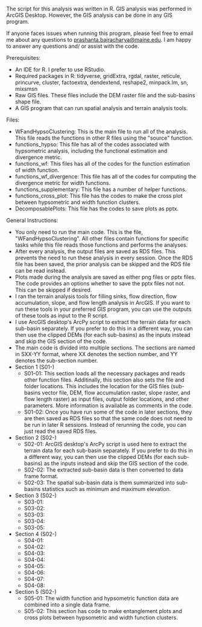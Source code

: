 The script for this analysis was written in R. GIS analysis was performed in ArcGIS Desktop. However, the GIS analysis can be done in any GIS program.

If anyone faces issues when running this program, please feel free to email me about any questions to prashanta.bajracharya@maine.edu. I am happy to answer any questions and/ or assist with the code.

Prerequisites:
- An IDE for R. I prefer to use RStudio.
- Required packages in R: tidyverse, gridExtra, rgdal, raster, reticule, princurve, cluster, factoextra, dendextend, reshape2, minpack.lm, sn, mixsmsn
- Raw GIS files. These files include the DEM raster file and the sub-basins shape file.
- A GIS program that can run spatial analysis and terrain analysis tools. 

Files:
- WFandHypsoClustering: This is the main file to run all of the analysis. This file reads the functions in other R files using the "source" function.
- functions_hypso: This file has all of the codes associated with hypsometric analysis, including the functional estimation and divergence metric.
- functions_wf: This files has all of the codes for the function estimation of width function.
- functions_wf_divergence: This file has all of the codes for computing the divergence metric for width functions.
- functions_supplementary: This file has a number of helper functions.
- functions_cross_plot: This file has the codes to make the cross plot between hypsometric and width function clusters.
- DecomposablePlots: This file has the codes to save plots as pptx.

General Instructions:
- You only need to run the main code. This is the file, "WFandHypsoClustering". All other files contain functions for specific tasks while this file reads those functions and performs the analyses.
- After every analysis, the output files are saved as RDS files. This prevents the need to run these analysis in every session. Once the RDS file has been saved, the prior analysis can be skipped and the RDS file can be read instead.
- Plots made during the analysis are saved as either png files or pptx files. The code provides an options whether to save the pptx files not not. This can be skipped if desired.
- I ran the terrain analysis tools for filling sinks, flow direction, flow accumulation, slope, and flow length analysis in ArcGIS. If you want to run these tools in your preferred GIS program, you can use the outputs of these tools as input to the R script. 
- I use ArcGIS desktop's ArcPy script to extract the terrain data for each sub-basin separately. If you prefer to do this in a different way, you can then use the clipped DEMs (for each sub-basins) as the inputs instead and skip the GIS section of the code.
- The main code is divided into multiple sections. The sections are named in SXX-YY format, where XX denotes the section number, and YY denotes the sub-section number.
- Section 1 (S01-)
  - S01-01: This section loads all the necessary packages and reads other function files. Additinally, this section also sets the file and folder locations. This includes the location for the GIS files (sub-basins vector file, DEM, flow accumulation raster, slope raster, and flow length raster) as input files, output folder locations, and other parameters. More information is available as comments in the code.
  - S01-02: Once you have run some of the code in later sections, they are then saved as RDS files so that the same code does not need to be run in later R sessions. Instead of rerunning the code, you can just read the saved RDS files.
- Section 2 (S02-) 
  - S02-01: ArcGIS desktop's ArcPy script is used here to extract the terrain data for each sub-basin separately. If you prefer to do this in a different way, you can then use the clipped DEMs (for each sub-basins) as the inputs instead and skip the GIS section of the code.
  - S02-02: The extracted sub-basin data is then converted to data frame format.
  - S02-03: The spatial sub-basin data is them summarized into sub-basins statistics such as minimum and maximum elevation.
- Section 3 (S02-) 
  - S03-01: 
  - S03-02: 
  - S03-03: 
  - S03-04: 
  - S03-05: 
- Section 4 (S02-) 
  - S04-01: 
  - S04-02: 
  - S04-03: 
  - S04-04: 
  - S04-05: 
  - S04-06: 
  - S04-07: 
  - S04-08: 
- Section 5 (S02-) 
  - S05-01: The width function and hypsometric function data are combined into a single data frame.
  - S05-02: This section has code to make entanglement plots and cross plots between hypsometric and width function clusters.
